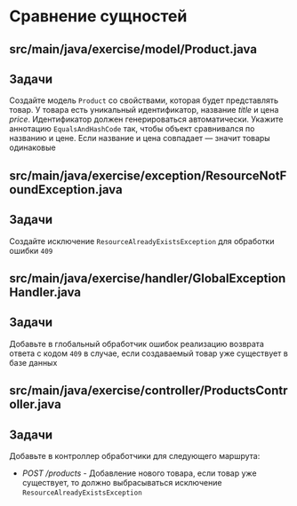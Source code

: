 # Сравнение сущностей

## src/main/java/exercise/model/Product.java

## Задачи

Создайте модель `Product` со свойствами, которая будет представлять товар. У товара есть уникальный идентификатор, название *title* и цена *price*. Идентификатор должен генерироваться автоматически. Укажите аннотацию `EqualsAndHashCode` так, чтобы объект сравнивался по названию и цене. Если название и цена совпадает — значит товары одинаковые

## src/main/java/exercise/exception/ResourceNotFoundException.java

## Задачи

Создайте исключение `ResourceAlreadyExistsException` для обработки ошибки `409`

## src/main/java/exercise/handler/GlobalExceptionHandler.java

## Задачи

Добавьте в глобальный обработчик ошибок реализацию возврата ответа с кодом `409` в случае, если создаваемый товар уже существует в базе данных

## src/main/java/exercise/controller/ProductsController.java

## Задачи

Добавьте в контроллер обработчики для следующего маршрута:

* *POST /products* - Добавление нового товара, если товар уже существует, то должно выбрасываться исключение `ResourceAlreadyExistsException`
